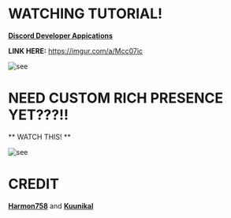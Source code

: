 # WATCHING TUTORIAL!

**[Discord Developer Appications](https://discord.com/developers/applications)**

**LINK HERE:**  https://imgur.com/a/Mcc07ic

![see](https://i.imgur.com/TmNetfn.png)


# NEED CUSTOM RICH PRESENCE YET???!!

** WATCH THIS! **

![see](https://www.youtube.com/watch?v=U8SUy4IR9vQ)

# CREDIT

**[Harmon758](https://github.com/Harmon758/mb_DiscordRichPresence)** and **[Kuunikal](https://github.com/Kuunikal/mb_DiscordRichPresence)**
